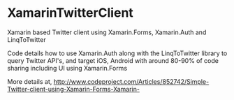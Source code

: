 XamarinTwitterClient
====================

Xamarin based Twitter client using Xamarin.Forms, Xamarin.Auth and LinqToTwitter

Code details how to use Xamarin.Auth along with the LinqToTwitter library to query Twitter API's, and target iOS, Android with around 80-90% of code sharing including UI using Xamarin.Forms

More details at, http://www.codeproject.com/Articles/852742/Simple-Twitter-client-using-Xamarin-Forms-Xamarin-
